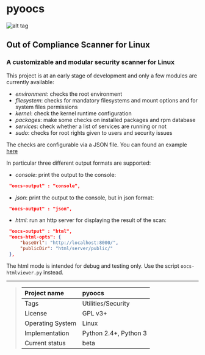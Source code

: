 # pyoocs

![alt tag](https://madrisan.files.wordpress.com/2015/09/pyoocs-logo.png)

## Out of Compliance Scanner for Linux

### A customizable and modular security scanner for Linux

This project is at an early stage of development and only a few modules are currently available:

* *environment*: checks the root environment
* *filesystem*: checks for mandatory filesystems and mount options and for system files permissions
* *kernel*: check the kernel runtime configuration
* *packages*: make some checks on installed packages and rpm database
* *services*: check whether a list of services are running or not
* *sudo*: checks for root rights given to users and security issues

The checks are configurable via a JSON file.
You can found an example [here][1]

In particular three different output formats are supported:

* *console*: print the output to the console:
```json
 "oocs-output" : "console",
```
* *json*: print the output to the console, but in json format:
```json
 "oocs-output" : "json",
```
* *html*: run an http server for displaying the result of the scan:
```json
 "oocs-output" : "html",
 "oocs-html-opts": {
     "baseUrl": "http://localhost:8000/",
     "publicDir": "html/server/public/"
 },
```

The html mode is intended for debug and testing only.
Use the script `oocs-htmlviewer.py` instead.

---

> Project name | pyoocs
> :--- | :---
> Tags | Utilities/Security
> License | GPL v3+
> Operating System | Linux
> Implementation | Python 2.4+, Python 3
> Current status | beta

[1]: https://github.com/madrisan/pyoocs/blob/master/oocs-cfg.json

